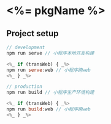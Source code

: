 # <%= pkgName %>

## Project setup

```javascript
// development
npm run serve // 小程序本地开发构建

<%_ if (transWeb) { _%>
npm run serve:web // 小程序跨web
<%_ } _%>

// production
npm run build // 小程序生产环境构建

<%_ if (transWeb) { _%>
npm run build:web // 小程序跨web
<%_ } _%>
```

